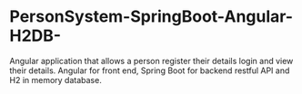 # PersonSystem-SpringBoot-Angular-H2DB-
Angular application that allows a person register their details login and view their details. Angular for front end, Spring Boot for backend restful API and H2 in memory database.

